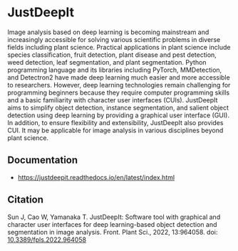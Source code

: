 # JustDeepIt 

Image analysis based on deep learning is becoming mainstream and increasingly accessible
for solving various scientific problems in diverse fields including plant science.
Practical applications in plant science include species classification,
fruit detection, plant disease and pest detection, weed detection,
leaf segmentation, and plant segmentation.
Python programming language and its libraries including PyTorch, MMDetection, and Detectron2
have made deep learning much easier and more accessible to researchers.
However, deep learning technologies remain challenging for programming beginners
because they require computer programming skills and a basic familiarity
with character user interfaces (CUIs).
JustDeepIt aims to simplify object detection, instance segmentation, and salient object detection
using deep learning by providing a graphical user interface (GUI).
In addition, to ensure flexibility and extensibility, JustDeepIt also provides CUI.
It may be applicable for image analysis in various disciplines beyond plant science.


## Documentation

- https://justdeepit.readthedocs.io/en/latest/index.html


## Citation

Sun J, Cao W, Yamanaka T.
JustDeepIt: Software tool with graphical and character user interfaces
for deep learning-based object detection and segmentation in image analysis.
Front. Plant Sci., 2022, 13:964058.
doi: [10.3389/fpls.2022.964058](https://doi.org/10.3389/fpls.2022.964058)


